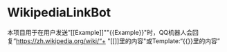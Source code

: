 # WikipediaLinkBot
本项目用于在用户发送”[[Example]]""{{Example}}"时，QQ机器人会回复”https://zh.wikipedia.org/wiki/“+ "[[]]里的内容"或Template:“{{}}里的内容”
